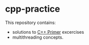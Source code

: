 # cpp-practice

This repository contains:
* solutions to [C++ Primer](https://www.amazon.in/C-Primer-Stanley-B-Lippman/dp/0321714113) excercises
* multithreading concepts.
